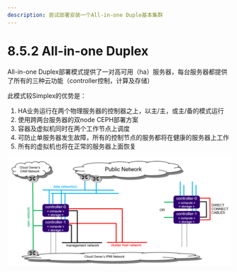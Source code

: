 ```yaml
---
description: 尝试部署安装一个All-in-one Duple基本集群
---
```


# 8.5.2 All-in-one Duplex

All-in-one Duplex部署模式提供了一对高可用（ha）服务器，每台服务器都提供了所有的三种云功能（controller控制，计算及存储）

此模式较Simplex的优势是：

1. HA业务运行在两个物理服务器的控制器之上，以主/主，或主/备的模式运行
2. 使用跨两台服务器的双node CEPH部署方案
3. 容器及虚拟机同时在两个工作节点上调度
4. 可防止单服务器发生故障，所有的控制节点的服务都将在健康的服务器上工作
5. 所有的虚拟机也将在正常的服务器上面恢复

![All-in-one Duplex &#x90E8;&#x7F72;&#x67B6;&#x6784;&#x56FE;](../../.gitbook/assets/starlingx-deployment-options-duplex4.png)











